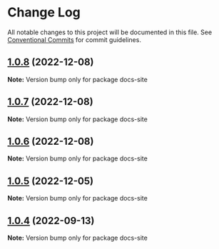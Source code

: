 # Change Log

All notable changes to this project will be documented in this file.
See [Conventional Commits](https://conventionalcommits.org) for commit guidelines.

## [1.0.8](https://github.com/phphe/virtual-list/compare/docs-site@1.0.7...docs-site@1.0.8) (2022-12-08)

**Note:** Version bump only for package docs-site





## [1.0.7](https://github.com/phphe/virtual-list/compare/docs-site@1.0.6...docs-site@1.0.7) (2022-12-08)

**Note:** Version bump only for package docs-site





## [1.0.6](https://github.com/phphe/virtual-list/compare/docs-site@1.0.5...docs-site@1.0.6) (2022-12-08)

**Note:** Version bump only for package docs-site





## [1.0.5](https://github.com/phphe/virtual-list/compare/docs-site@1.0.4...docs-site@1.0.5) (2022-12-05)

**Note:** Version bump only for package docs-site





## [1.0.4](https://github.com/phphe/virtual-list/compare/docs-site@1.0.3...docs-site@1.0.4) (2022-09-13)

**Note:** Version bump only for package docs-site
